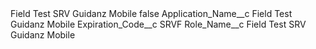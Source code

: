 <?xml version="1.0" encoding="UTF-8"?>
<CustomMetadata xmlns="http://soap.sforce.com/2006/04/metadata" xmlns:xsi="http://www.w3.org/2001/XMLSchema-instance" xmlns:xsd="http://www.w3.org/2001/XMLSchema">
    <label>Field Test SRV Guidanz Mobile</label>
    <protected>false</protected>
    <values>
        <field>Application_Name__c</field>
        <value xsi:type="xsd:string">Field Test Guidanz Mobile</value>
    </values>
    <values>
        <field>Expiration_Code__c</field>
        <value xsi:type="xsd:string">SRVF</value>
    </values>
    <values>
        <field>Role_Name__c</field>
        <value xsi:type="xsd:string">Field Test SRV Guidanz Mobile</value>
    </values>
</CustomMetadata>
